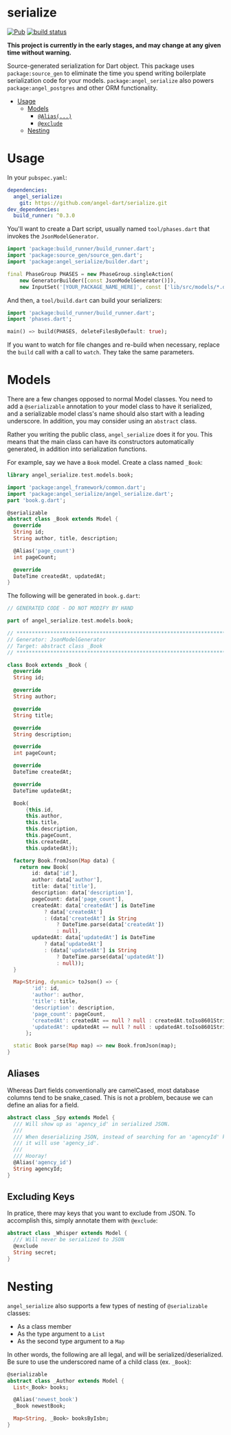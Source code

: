 # serialize
[![Pub](https://img.shields.io/pub/v/angel_serialize.svg)](https://pub.dartlang.org/packages/angel_serialize)
[![build status](https://travis-ci.org/angel-dart/serialize.svg)](https://travis-ci.org/angel-dart/serialize)

**This project is currently in the early stages, and may change at any given
time without warning.**

Source-generated serialization for Dart object. This package uses `package:source_gen` to eliminate
the time you spend writing boilerplate serialization code for your models.
`package:angel_serialize` also powers `package:angel_postgres` and other ORM functionality.

* [Usage](#usage)
  * [Models](#models)
    * [`@Alias(...)`](#aliases)
    * [`@exclude`](#excluding-keys)
  * [Nesting](#nesting)

# Usage
In your `pubspec.yaml`:
```yaml
dependencies:
  angel_serialize:
    git: https://github.com/angel-dart/serialize.git
dev_dependencies:
  build_runner: ^0.3.0
```

You'll want to create a Dart script, usually named `tool/phases.dart` that invokes
the `JsonModelGenerator`.

```dart
import 'package:build_runner/build_runner.dart';
import 'package:source_gen/source_gen.dart';
import 'package:angel_serialize/builder.dart';

final PhaseGroup PHASES = new PhaseGroup.singleAction(
    new GeneratorBuilder([const JsonModelGenerator()]),
    new InputSet('[YOUR_PACKAGE_NAME_HERE]', const ['lib/src/models/*.dart']));
```

And then, a `tool/build.dart` can build your serializers:
```dart
import 'package:build_runner/build_runner.dart';
import 'phases.dart';

main() => build(PHASES, deleteFilesByDefault: true);
```

If you want to watch for file changes and re-build when necessary, replace the `build` call
with a call to `watch`. They take the same parameters.

# Models
There are a few changes opposed to normal Model classes. You need to add a `@serializable` annotation to your model
class to have it serialized, and a serializable model class's name should also start
with a leading underscore. In addition, you may consider using an `abstract` class.

Rather you writing the public class, `angel_serialize` does it for you. This means that the main class can have
its constructors automatically generated, in addition into serialization functions.

For example, say we have a `Book` model. Create a class named `_Book`:

```dart
library angel_serialize.test.models.book;

import 'package:angel_framework/common.dart';
import 'package:angel_serialize/angel_serialize.dart';
part 'book.g.dart';

@serializable
abstract class _Book extends Model {
  @override
  String id;
  String author, title, description;

  @Alias('page_count')
  int pageCount;

  @override
  DateTime createdAt, updatedAt;
}
```

The following will be generated in `book.g.dart`:
```dart
// GENERATED CODE - DO NOT MODIFY BY HAND

part of angel_serialize.test.models.book;

// **************************************************************************
// Generator: JsonModelGenerator
// Target: abstract class _Book
// **************************************************************************

class Book extends _Book {
  @override
  String id;

  @override
  String author;

  @override
  String title;

  @override
  String description;

  @override
  int pageCount;

  @override
  DateTime createdAt;

  @override
  DateTime updatedAt;

  Book(
      {this.id,
      this.author,
      this.title,
      this.description,
      this.pageCount,
      this.createdAt,
      this.updatedAt});

  factory Book.fromJson(Map data) {
    return new Book(
        id: data['id'],
        author: data['author'],
        title: data['title'],
        description: data['description'],
        pageCount: data['page_count'],
        createdAt: data['createdAt'] is DateTime
            ? data['createdAt']
            : (data['createdAt'] is String
                ? DateTime.parse(data['createdAt'])
                : null),
        updatedAt: data['updatedAt'] is DateTime
            ? data['updatedAt']
            : (data['updatedAt'] is String
                ? DateTime.parse(data['updatedAt'])
                : null));
  }

  Map<String, dynamic> toJson() => {
        'id': id,
        'author': author,
        'title': title,
        'description': description,
        'page_count': pageCount,
        'createdAt': createdAt == null ? null : createdAt.toIso8601String(),
        'updatedAt': updatedAt == null ? null : updatedAt.toIso8601String()
      };

  static Book parse(Map map) => new Book.fromJson(map);
}
```

## Aliases
Whereas Dart fields conventionally are camelCased, most database columns
tend to be snake_cased. This is not a problem, because we can define an alias
for a field.

```dart
abstract class _Spy extends Model {
  /// Will show up as 'agency_id' in serialized JSON.
  /// 
  /// When deserializing JSON, instead of searching for an 'agencyId' key,
  /// it will use 'agency_id'.
  /// 
  /// Hooray!
  @Alias('agency_id')
  String agencyId;
}
```

## Excluding Keys
In pratice, there may keys that you want to exclude from JSON.
To accomplish this, simply annotate them with `@exclude`:

```dart
abstract class _Whisper extends Model {
  /// Will never be serialized to JSON
  @exclude
  String secret;
}
```

# Nesting
`angel_serialize` also supports a few types of nesting of `@serializable` classes:
* As a class member
* As the type argument to a `List`
* As the second type argument to a `Map`

In other words, the following are all legal, and will be serialized/deserialized.
Be sure to use the underscored name of a child class (ex. `_Book`):

```dart
@serializable
abstract class _Author extends Model {
  List<_Book> books;

  @Alias('newest_book')
  _Book newestBook;

  Map<String, _Book> booksByIsbn;
}
```